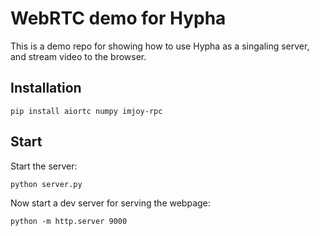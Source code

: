 # WebRTC demo for Hypha


This is a demo repo for showing how to use Hypha as a singaling server, and stream video to the browser.


## Installation
```
pip install aiortc numpy imjoy-rpc
```

## Start

Start the server:
```
python server.py
```

Now start a dev server for serving the webpage:
```
python -m http.server 9000
```



